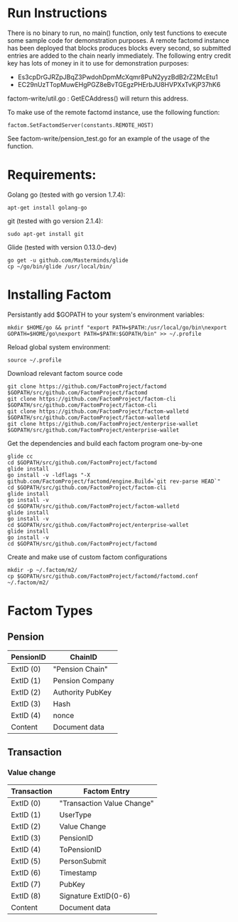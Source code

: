 # Run Instructions

There is no binary to run, no main() function, only test functions to execute some sample code for demonstration purposes.
A remote factomd instance has been deployed that blocks produces blocks every second, so submitted entries are added to the chain nearly immediately.
The following entry credit key has lots of money in it to use for demonstration purposes:

- Es3cpDrGJRZpJBqZ3PwdohDpmMcXqmr8PuN2yyzBdB2rZ2McEtu1
- EC29nUzTTopMuwEHgPGZ8eBvTGEgzPHErbJU8HVPXxTvKjP37hK6

factom-write/util.go : GetECAddress() will return this address.

To make use of the remote factomd instance, use the following function:

```
factom.SetFactomdServer(constants.REMOTE_HOST)
```

See factom-write/pension_test.go for an example of the usage of the function.

# Requirements:

Golang go (tested with go version 1.7.4):
```
apt-get install golang-go
```
git (tested with go version 2.1.4):
```
sudo apt-get install git
```
Glide (tested with version 0.13.0-dev)
```
go get -u github.com/Masterminds/glide
cp ~/go/bin/glide /usr/local/bin/
```
# Installing Factom

Persistantly add $GOPATH to your system's environment variables:
```
mkdir $HOME/go && printf "export PATH=$PATH:/usr/local/go/bin\nexport GOPATH=$HOME/go\nexport PATH=$PATH:$GOPATH/bin" >> ~/.profile
```
Reload global system environment:
```
source ~/.profile
```
Download relevant factom source code
```
git clone https://github.com/FactomProject/factomd $GOPATH/src/github.com/FactomProject/factomd
git clone https://github.com/FactomProject/factom-cli $GOPATH/src/github.com/FactomProject/factom-cli
git clone https://github.com/FactomProject/factom-walletd $GOPATH/src/github.com/FactomProject/factom-walletd
git clone https://github.com/FactomProject/enterprise-wallet $GOPATH/src/github.com/FactomProject/enterprise-wallet
```
Get the dependencies and build each factom program one-by-one
```
glide cc
cd $GOPATH/src/github.com/FactomProject/factomd
glide install
go install -v -ldflags "-X github.com/FactomProject/factomd/engine.Build=`git rev-parse HEAD`"
cd $GOPATH/src/github.com/FactomProject/factom-cli
glide install
go install -v
cd $GOPATH/src/github.com/FactomProject/factom-walletd
glide install
go install -v
cd $GOPATH/src/github.com/FactomProject/enterprise-wallet
glide install
go install -v
cd $GOPATH/src/github.com/FactomProject/factomd
```
Create and make use of custom factom configurations
```
mkdir -p ~/.factom/m2/
cp $GOPATH/src/github.com/FactomProject/factomd/factomd.conf ~/.factom/m2/
```

# Factom Types

## Pension

| PensionID|ChainID|
|---|---|
|ExtID (0)|"Pension Chain"|
|ExtID (1)|Pension Company|
|ExtID (2)|Authority PubKey|
|ExtID (3)|Hash|
|ExtID (4)| nonce |
|Content|Document data

## Transaction

### Value change

| Transaction|Factom Entry|
|---|---|
|ExtID (0)|"Transaction Value Change"|
|ExtID (1)|UserType|
|ExtID (2)|Value Change|
|ExtID (3)|PensionID|
|ExtID (4)|ToPensionID|
|ExtID (5)|PersonSubmit|
|ExtID (6)|Timestamp|
|ExtID (7)|PubKey|
|ExtID (8)|Signature ExtID(0-6)|
|Content|Document data
